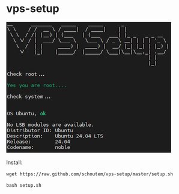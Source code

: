 # vps-setup

<img src="setup.PNG">

Install:
```
wget https://raw.github.com/schoutem/vps-setup/master/setup.sh
```

```
bash setup.sh
```

